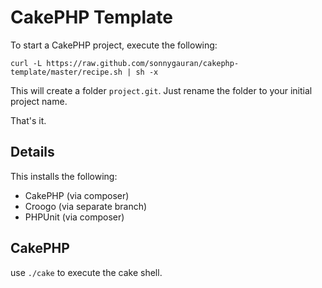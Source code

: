 # CakePHP Template

To start a CakePHP project, execute the following:

    curl -L https://raw.github.com/sonnygauran/cakephp-template/master/recipe.sh | sh -x

This will create a folder `project.git`. Just rename the folder to your initial project name.

That's it.


## Details

This installs the following:

* CakePHP (via composer)
* Croogo (via separate branch)
* PHPUnit (via composer)

## CakePHP

use `./cake` to execute the cake shell.